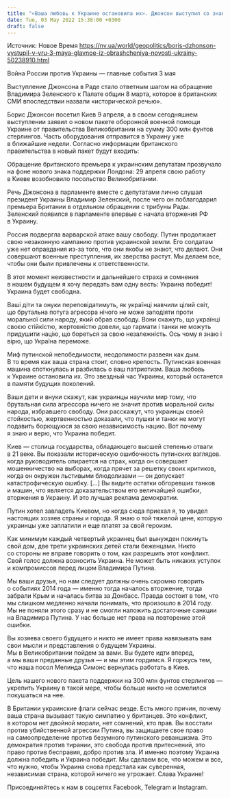 ```yaml
---
title: "«Ваша любовь к Украине остановила их». Джонсон выступил со знаковой речью в Раде и обратился к украинцам — главные тезисы"
date: Tue, 03 May 2022 15:38:00 +0300
draft: false
---
```

Источник: Новое Время https://nv.ua/world/geopolitics/boris-dzhonson-vystupil-v-vru-3-maya-glavnoe-iz-obrashcheniya-novosti-ukrainy-50238910.html


Война России против Украины — главные события 3 мая

Выступление Джонсона в Раде стало ответным шагом на обращение Владимира Зеленского к Палате общин 8 марта, которое в британских СМИ впоследствии назвали «исторической речью».

Борис Джонсон посетил Киев 9 апреля, а в своем сегодняшнем выступлении заявил о новом пакете оборонной военной помощи Украине от правительства Великобритании на сумму 300 млн фунтов стерлингов. Часть оборудования отправится в Украину уже в ближайшие недели. Согласно информации британского правительства в новый пакет будут входить:

Обращение британского премьера к украинским депутатам прозвучало на фоне нового знака поддержки Лондона: 29 апреля свою работу в Киеве возобновило посольство Великобритании.

Речь Джонсона в парламенте вместе с депутатами лично слушал президент Украины Владимир Зеленский, после чего он поблагодарил премьера Британии в отдельном обращении с трибуны Рады. Зеленский появился в парламенте впервые с начала вторжения РФ в Украину.

Россия подвергла варварской атаке вашу свободу. Путин продолжает свою незаконную кампанию против украинской земли. Его солдатам уже нет оправдания из-за того, что они якобы не знают, что делают. Они совершают военные преступления, их зверства растут. Мы делаем все, чтобы они были привлечены к ответственности.

В этот момент неизвестности и дальнейшего страха и сомнения в нашем будущем я хочу передать вам одну весть: Украина победит! Украина будет свободна.

Ваші діти та онуки переповідатимуть, як українці навчили цілий світ, що брутальна потуга агресора нічого не може заподіяти проти моральної сили народу, який обрав свободу. Вони скажуть, що українці своєю стійкістю, жертовністю довели, що гармати і танки не можуть придушити націю, що бореться за свою незалежність. Ось чому я знаю і вірю, що Україна переможе.

Миф путинской непобедимости, неодолимости развеян как дым. В то время как ваша страна стоит, словно крепость. Путинская военная машина споткнулась и разбилась о ваш патриотизм. Ваша любовь к Украине остановила их. Это звездный час Украины, который останется в памяти будущих поколений.

Ваши дети и внуки скажут, как украинцы научили мир тому, что брутальная сила агрессора ничего не значит против моральной силы народа, избравшего свободу. Они расскажут, что украинцы своей стойкостью, жертвенностью доказали, что пушки и танки не могут подавить борющуюся за свою независимость нацию. Вот почему я знаю и верю, что Украина победит.

Киев — столица государства, обладающего высшей степенью отваги в 21 веке. Вы показали историческую ошибочность путинских взглядов. когда руководитель опирается на страх, когда он совершает мошенничество на выборах, когда прячет за решетку своих критиков, когда он окружен льстивыми блюдолизами — он допускает катастрофическую ошибку. […] Вы видите остатки обгоревших танков и машин, что является доказательством его величайшей ошибки, вторжения в Украину. И это лучшая реклама демократии.

Путин хотел завладеть Киевом, но когда сюда приехал я, то увидел настоящих хозяев страны и города. Я знаю о той тяжелой цене, которую украинцы уже заплатили и еще платят за свой героизм.

Как минимум каждый четвертый украинец был вынужден покинуть свой дом, две трети украинских детей стали беженцами. Никто со стороны не вправе говорить о том, как разрешить этот конфликт. Свой голос должна возносить Украина. Не может быть никаких уступок и компромиссов перед лицом Владимира Путина.

Мы ваши друзья, но нам следует должны очень скромно говорить о событиях 2014 года — именно тогда началось вторжение, тогда забрали Крым и началась битва за Донбасс. Правда состоит в том, что мы слишком медленно начали понимать, что произошло в 2014 году. Мы не поняли этого сразу и не смогли наложить достаточные санкции на Владимира Путина. У нас больше нет права на повторение этой ошибки.

Вы хозяева своего будущего и никто не имеет права навязывать вам свои мысли и представления о будущем Украины. Мы в Великобритании пойдем за вами. Вы будете идти вперед, а мы ваши преданные друзья — и мы этим гордимся. Я горжусь тем, что наша посол Мелинда Симонс вернулась работать в Киев.

Цель нашего нового пакета поддержки на 300 млн фунтов стерлингов — укрепить Украину в такой мере, чтобы больше никто не осмелился покушаться на нее.

В Британии украинские флаги сейчас везде. Есть много причин, почему ваша страна вызывает такую симпатию у британцев. Это конфликт, в котором нет двойной морали, нет сомнений, кто прав. Вы восстали против убийственной агрессии Путина, вы защищаете свое право на самоопределение против безумного путинского реваншизма. Это демократия против тирании, это свобода против притеснений, это право против бесправия, добро против зла. И именно поэтому Украина должна победить и Украина победит. Мы сделаем все, что можем и все, что нужно, чтобы Украина снова предстала как суверенная, независимая страна, которой ничего не угрожает. Слава Украине!

Присоединяйтесь к нам в соцсетях Facebook, Telegram и Instagram.
